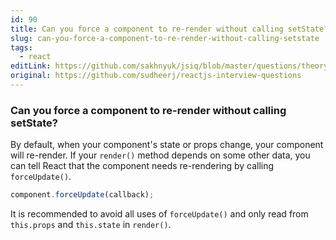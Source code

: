```yaml
---
id: 90
title: Can you force a component to re-render without calling setState?
slug: can-you-force-a-component-to-re-render-without-calling-setstate
tags:
  - react
editLink: https://github.com/sakhnyuk/jsiq/blob/master/questions/theory/react/90.md
original: https://github.com/sudheerj/reactjs-interview-questions
---
```


### Can you force a component to re-render without calling setState?

By default, when your component's state or props change, your component will re-render. If your `render()` method depends on some other data, you can tell React that the component needs re-rendering by calling `forceUpdate()`.

```javascript
component.forceUpdate(callback);
```

It is recommended to avoid all uses of `forceUpdate()` and only read from `this.props` and `this.state` in `render()`.